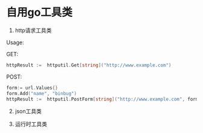 
# 自用go工具类


1. http请求工具类

Usage:

GET:
```go
httpResult :=  httputil.Get[string]("http://www.example.com")
```

POST:
```go
form:= url.Values{}
form.Add("name", "binbug")
httpResult :=  httputil.PostForm[string]("http://www.example.com", form)
```

2. json工具类

3. 运行时工具类